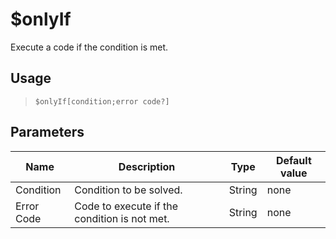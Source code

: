 # $onlyIf
Execute a code if the condition is met.
## Usage
> `$onlyIf[condition;error code?]`
## Parameters
|    Name    |                 Description                  |  Type  | Default value |
|------------|----------------------------------------------|--------|---------------|
| Condition  | Condition to be solved.                      | String | none          |
| Error Code | Code to execute if the condition is not met. | String | none          |
